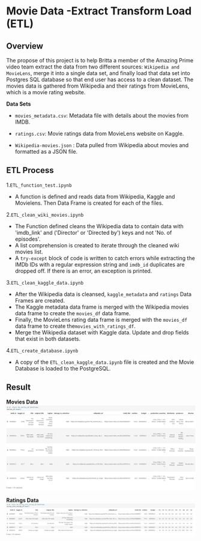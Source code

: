 # Movie Data -Extract Transform Load (ETL)

## Overview
The propose of this project is to help Britta a member of the Amazing Prime video team extract the data from two different sources: ```Wikipedia and MovieLens```, merge it into a single data set, and finally load that data set into Postgres SQL database so that end user has access to a clean dataset. The movies data is gathered from Wikipedia and their ratings from MovieLens, which is a movie rating website.

**Data Sets**

-	```movies_metadata.csv```:  Metadata file with details about the movies from IMDB.

-	```ratings.csv```: Movie ratings data from MovieLens website on Kaggle.

-	```Wikipedia-movies.json``` : Data pulled from Wikipedia about movies and formatted as a JSON file.

## ETL Process

1.```ETL_function_test.ipynb```

- A function is defined and reads data from Wikipedia, Kaggle and Movielens. Then Data Frame is created for each of the files.

2.```ETL_clean_wiki_movies.ipynb ```
-	The Function defined cleans the Wikipedia data to contain data with 'imdb_link' and ('Director' or 'Directed by') keys and not 'No. of episodes'.
-	A list comprehension is created to iterate through the cleaned wiki movies list.
-	A ```try-except``` block of code is written to catch errors while extracting the IMDb IDs with a regular expression string and ```imdb_id``` duplicates are dropped off. If there is an error, an exception is printed.

3.```ETL_clean_kaggle_data.ipynb``` 

-  After the Wikipedia data is cleansed, ```kaggle_metadata``` and ```ratings``` Data Frames are created.
- The Kaggle metadata data frame is merged with the Wikipedia movies data frame to create the ```movies_df``` data frame. 
- Finally, the MovieLens rating data frame is merged with the ```movies_df``` data frame to create the```movies_with_ratings_df```.
- Merge the Wikipedia dataset with Kaggle data. Update and drop fields that exist in both datasets.

4.```ETL_create_database.ipynb```

- A copy of the ```ETL_clean_kaggle_data.ipynb``` file is created and the  Movie Database is loaded to the PostgreSQL.

## Result

 **Movies Data**
![ Movie data.png](https://github.com/smj452/Movies-ETL/blob/main/Resources/Movie%20data.png)

**Ratings Data**
![ Ratings Data.png]( https://github.com/smj452/Movies-ETL/blob/main/Resources/Ratings%20Data.png)



